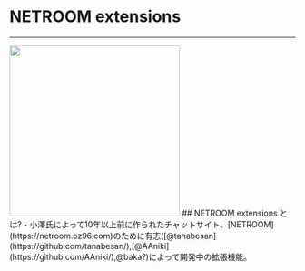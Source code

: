 # NETROOM extensions
---
<img src="https://github.com/user-attachments/assets/145d88b5-250b-4823-ad21-6aef7e05bf4f.png" width="300">
## NETROOM extensions とは?
- 小澤氏によって10年以上前に作られたチャットサイト、[NETROOM](https://netroom.oz96.com)のために有志([@tanabesan](https://github.com/tanabesan/),[@AAniki](https://github.com/AAniki/),@baka?)によって開発中の拡張機能。
